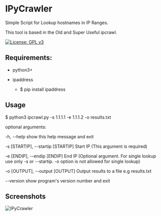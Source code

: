 # IPyCrawler

Simple Script for Lookup hostnames in IP Ranges.

This tool is based in the Old and Super Useful ipcrawl.

[![License: GPL v3](https://img.shields.io/badge/License-GPL%20v3-blue.svg)](http://www.gnu.org/licenses/gpl-3.0)

## Requirements:

- python3+
- ipaddress
  
  * $ pip install ipaddress

## Usage

  $ python3 ipcrawl.py -s 1.1.1.1 -e 1.1.1.2 -o results.txt

optional arguments:

  -h, --help show this help message and exit
  
  -s [STARTIP], --startip [STARTIP] Start IP (This argument is required)
  
  -e [ENDIP], --endip [ENDIP] End IP 
  (Optional argument. For single lookup use only -s or --startip. -o option is not allowed for single lookup)
  
  -o [OUTPUT], --output [OUTPUT] Output results to a file e.g results.txt
  
  --version             show program's version number and exit

## Screenshots

![IPyCrawler](https://imgur.com/N2tHobe.jpg)
